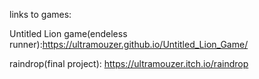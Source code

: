 links to games:

Untitled Lion game(endeless runner):https://ultramouzer.github.io/Untitled_Lion_Game/

raindrop(final project): https://ultramouzer.itch.io/raindrop
